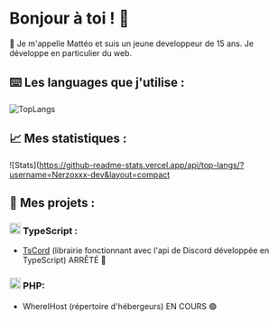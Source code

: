 # Bonjour à toi ! 👋

👥 Je m'appelle Mattéo et suis un jeune developpeur de 15 ans. Je développe en particulier du web.

## ⌨️ Les languages que j'utilise :
![TopLangs](https://github-readme-stats.vercel.app/api/top-langs/?username=Nerzoxxx-dev&layout=compact)

## 📈 Mes statistiques :
![Stats](https://github-readme-stats.vercel.app/api/top-langs/?username=Nerzoxxx-dev&layout=compact

## 📒 Mes projets :
### <img src="https://slackmojis.com/emojis/1383-typescript/download" width="20" /> TypeScript : 
- [TsCord](https://github.com/Nerzoxxx-dev/TsCord) (librairie fonctionnant avec l'api de Discord développée en TypeScript) ARRÊTÉ 🔴

### <img src="https://emoji.gg/assets/emoji/php.png" width="20" /> PHP: 
- WhereIHost (répertoire d'hébergeurs) EN COURS 🟢



